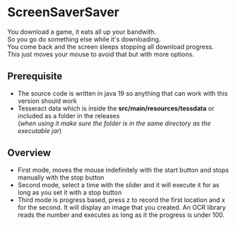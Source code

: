 # ScreenSaverSaver
You download a game, it eats all up your bandwith.<br>
So you go do something else while it's downloading.<br>
You come back and the screen sleeps stopping all download progress.<br>
This just moves your mouse to avoid that but with more options.

## Prerequisite

- The source code is written in java 19 so anything that can work with this version should work
- Tesseract data which is inside the **src/main/resources/tessdata** or included as a folder in the releases<br>
(*when using it make sure the folder is in the same directory as the executable jar*)

## Overview

- First mode, moves the mouse indefinitely with the start button and stops manually with the stop button
- Second mode, select a time with the slider and it will execute it for as long as you set it with a stop button
- Third mode is progress based, press z to record the first location and x for the second. It will display an image that you created. An OCR library reads the number and executes as long as it the progress is under 100.
